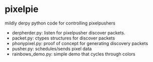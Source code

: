 pixelpie
========

mildly derpy python code for controlling pixelpushers

 * derpherder.py: listen for pixelpusher discover packets.
 * packet.py: ctypes structures for discover packets
 * phonypixel.py: proof of concept for generating discovery packets
 * pusher.py: schedules/sends pixel data
 * rainbows_demo.py: simple demo that cycles through colors
